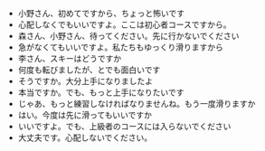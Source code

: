 * 小野さん、初めてですから、ちょっと怖いです
* 心配しなくでもいいですよ。ここは初心者コースですから。
* 森さん、小野さん、待ってください。先に行かないでください
* 急がなくてもいいですよ。私たちもゆっくり滑りますから
* 李さん、スキーはどうですか
* 何度も転びましたが、とでも面白いです
* そうですか。大分上手になりましたよ
* 本当ですか。でも、もっと上手になりたいです
* じゃあ、もっと練習しなければなりませんね。もう一度滑りますか
* はい。今度は先に滑ってもいいですか
* いいですよ。でも、上級者のコースには入らないでください
* 大丈夫です。心配しないでください。
